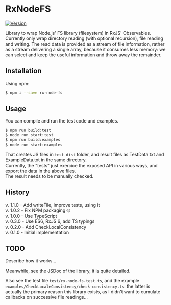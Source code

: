 # RxNodeFS

[![Version](https://img.shields.io/npm/v/@philhosoft/rx-node-fs)](https://www.npmjs.com/package/@philhosoft/rx-node-fs)

Library to wrap Node.js' FS library (filesystem) in RxJS' Observables.
Currently only wrap directory reading (with optional recursion), file reading and writing.
The read data is provided as a stream of file information, rather as a stream delivering a single array, because it consumes less memory:
we can select and keep the useful information and throw away the remainder.

## Installation

Using npm:
```bash
$ npm i --save rx-node-fs
```

## Usage

You can compile and run the test code and examples.

```bash
$ npm run build:test
$ node run start:test
$ npm run build:examples
$ node run start:examples
```

That creates JS files in `test-dist` folder, and result files as TestData.txt and ExampleData.txt in the same directory.<br>
Currently, the "tests" just exercice the exposed API in various ways, and export the data in the above files.<br>
The result needs to be manually checked.

## History

v. 1.1.0 - Add writeFile, improve tests, using it<br>
v. 1.0.2 - Fix NPM packaging 🙄<br>
v. 1.0.0 - Use TypeScript<br>
v. 0.3.0 - Use ES6, RxJS 6, add TS typings<br>
v. 0.2.0 - Add CheckLocalConsistency<br>
v. 0.1.0 - Initial implementation

## TODO

Describe how it works...

Meanwhile, see the JSDoc of the library, it is quite detailed.

Also see the test file `test/rx-node-fs-test.ts`, and the example `examples/CheckLocaleConsistency/check-consistency.ts`: the latter is actually the primary reason this library exists, as I didn't want to cumulate callbacks on successive file readings...
